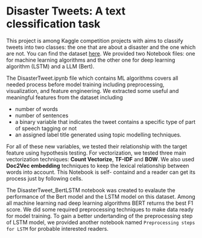 # Disaster Tweets: A text clessification task

This project is among Kaggle competition projects with aims to classify tweets into two classes: the one that are about a disaster and the one which are not. You can find the dataset [here](https://www.kaggle.com/competitions/nlp-getting-started/overview). We provided two Notebook files: one for machine learning algorithms and the other one for deep learning algorithm (LSTM) and a LLM (Bert).

The DisasterTweet.ipynb file which contains ML algorithms covers all needed process before model training including preprocessing, visualization, and feature engineering. We extracted some useful and meaningful features from the dataset including 

- number of words
- number of sentences
- a binary variable that indicates the tweet contains a specific type of part of speech tagging or not
- an assigned label title generated using topic modelling techniques. 

For all of these new variables, we tested their relationship with the target feature using hypothesis testing. For vectorization, we tested three main vectorization techniques: **Count Vectorize**, **TF-IDF** and **BOW**. We also used **Doc2Vec embedding** techniques to keep the lexical relationship between words into account. This Notebook is self- containd and a reader can get its process just by following cells.

The DisasterTweet_BertLSTM notebook was created to evalaute the performance of the Bert model and the LSTM model on this dataset. Among all machine learning nad deep learning algorithms BERT returns the best F1 score. We did some required preprocessing techniques to make data ready for model training. To  gain a better undertanding of the preprocessing step of LSTM model, we provided another notebook named `Preprocessing steps for LSTM` for probable interested readers.
